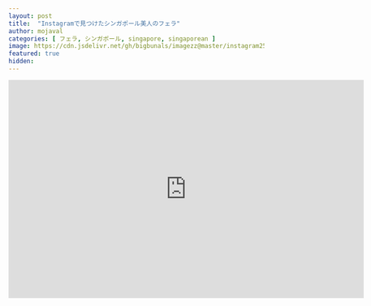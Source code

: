 ```yaml
---
layout: post
title:  "Instagramで見つけたシンガポール美人のフェラ"
author: mojaval
categories: [ フェラ, シンガポール, singapore, singaporean ]
image: https://cdn.jsdelivr.net/gh/bigbunals/imagezz@master/instagram25E3258125A725E825A6258B25E3258125A425E32581259125E32581259F25E3258225B725E3258325B325E3258___22e5e97a81a2eb0f409cde9e202dbacd671b567d.mp4.jpg
featured: true
hidden: 
---
```


<iframe src="https://openload.co/embed/AQ13DG-EPXw/instagram25E3258125A725E825A6258B25E3258125A425E32581259125E32581259F25E3258225B725E3258325B325E3258___22e5e97a81a2eb0f409cde9e202dbacd671b567d.mp4" scrolling="no" frameborder="0" width="700" height="430" allowfullscreen="true" webkitallowfullscreen="true" mozallowfullscreen="true"></iframe>
